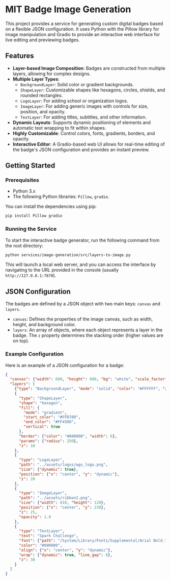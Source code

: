 # MIT Badge Image Generation

This project provides a service for generating custom digital badges based on a flexible JSON configuration. It uses Python with the Pillow library for image manipulation and Gradio to provide an interactive web interface for live editing and previewing badges.

## Features

- **Layer-based Image Composition**: Badges are constructed from multiple layers, allowing for complex designs.
- **Multiple Layer Types**:
  - `BackgroundLayer`: Solid color or gradient backgrounds.
  - `ShapeLayer`: Customizable shapes like hexagons, circles, shields, and rounded rectangles.
  - `LogoLayer`: For adding school or organization logos.
  - `ImageLayer`: For adding generic images with controls for size, position, and opacity.
  - `TextLayer`: For adding titles, subtitles, and other information.
- **Dynamic Layouts**: Supports dynamic positioning of elements and automatic text wrapping to fit within shapes.
- **Highly Customizable**: Control colors, fonts, gradients, borders, and opacity.
- **Interactive Editor**: A Gradio-based web UI allows for real-time editing of the badge's JSON configuration and provides an instant preview.

## Getting Started

### Prerequisites

- Python 3.x
- The following Python libraries: `Pillow`, `gradio`.

You can install the dependencies using pip:
```bash
pip install Pillow gradio
```

### Running the Service

To start the interactive badge generator, run the following command from the root directory:

```bash
python services/image-generation/src/layers-to-image.py
```

This will launch a local web server, and you can access the interface by navigating to the URL provided in the console (usually `http://127.0.0.1:7870`).

## JSON Configuration

The badges are defined by a JSON object with two main keys: `canvas` and `layers`.

- `canvas`: Defines the properties of the image canvas, such as width, height, and background color.
- `layers`: An array of objects, where each object represents a layer in the badge. The `z` property determines the stacking order (higher values are on top).

### Example Configuration

Here is an example of a JSON configuration for a badge:

```json
{
  "canvas": {"width": 600, "height": 600, "bg": "white", "scale_factor": 1},
  "layers": [
    {"type": "BackgroundLayer", "mode": "solid", "color": "#FFFFFF", "z": 0},
    {
      "type": "ShapeLayer",
      "shape": "hexagon",
      "fill": {
        "mode": "gradient",
        "start_color": "#FFD700",
        "end_color": "#FF4500",
        "vertical": true
      },
      "border": {"color": "#800000", "width": 6},
      "params": {"radius": 250},
      "z": 10
    },
    {
      "type": "LogoLayer",
      "path": "../assets/logos/wgu_logo.png",
      "size": {"dynamic": true},
      "position": {"x": "center", "y": "dynamic"},
      "z": 20
    },
    {
      "type": "ImageLayer",
      "path": "../assets/ribbon2.png",
      "size": {"width": 610, "height": 120},
      "position": {"x": "center", "y": 230},
      "z": 25,
      "opacity": 1.0
    },
    {
      "type": "TextLayer",
      "text": "Spark Challenge",
      "font": {"path": "/System/Library/Fonts/Supplemental/Arial Bold.ttf", "size": 45},
      "color": "#000000",
      "align": {"x": "center", "y": "dynamic"},
      "wrap": {"dynamic": true, "line_gap": 6},
      "z": 30
    }
  ]
}
